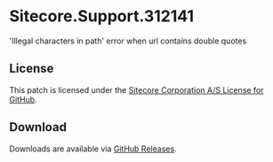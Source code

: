 # Sitecore.Support.312141
'Illegal characters in path' error when url contains double quotes

## License  
This patch is licensed under the [Sitecore Corporation A/S License for GitHub](https://github.com/sitecoresupport/Sitecore.Support.312141/blob/master/LICENSE).  

## Download  
Downloads are available via [GitHub Releases](https://github.com/sitecoresupport/Sitecore.Support.312141/releases).  
